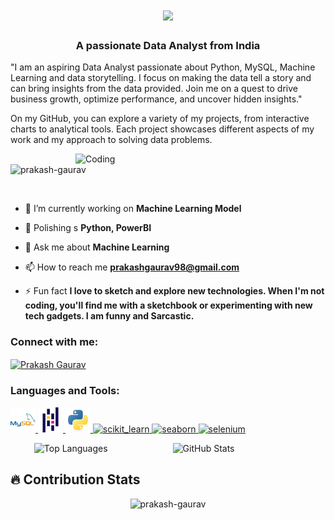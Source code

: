
<h1 align="center">
    <img src="https://readme-typing-svg.herokuapp.com/?font=Righteous&size=35&center=true&vCenter=true&width=500&height=70&duration=4000&lines=Hi+👋!+;+I'm+Prakash+Gaurav!;" />
</h1>
<h3 align="center">A passionate Data Analyst from India</h3>

"I am an aspiring Data Analyst passionate about Python, MySQL, Machine Learning and data storytelling. 
I focus on making the data tell a story and can bring insights from the data provided. Join me on a quest to drive business growth, optimize performance, and uncover hidden insights."

On my GitHub, you can explore a variety of my projects, from interactive charts to analytical tools. Each project showcases different aspects of my work and my approach to solving data problems.

<img align="right" alt="Coding" width="400" src="https://i.pinimg.com/originals/ed/ec/57/edec57b70e496d6310c0ba533909acb2.gif">

<p align="left"> <img src="https://komarev.com/ghpvc/?username=prakash-gaurav&label=Profile%20views&color=0e75b6&style=flat" alt="prakash-gaurav" /> </p>

<p align="left"> <a href="https://twitter.com/" target="blank"><img src="https://img.shields.io/twitter/follow/?logo=twitter&style=for-the-badge" alt="" /></a> </p>

- 🔭 I’m currently working on **Machine Learning Model**

- 🌱 Polishing s **Python, PowerBI**

- 💬 Ask me about **Machine Learning**

- 📫 How to reach me **prakashgaurav98@gmail.com**

- ⚡ Fun fact **I love to sketch and explore new technologies. When I'm not coding, you'll find me with a sketchbook or experimenting with new tech gadgets. I am funny and Sarcastic.**

<h3 align="left">Connect with me:</h3>
<p align="left">
<a href="https://www.linkedin.com/in/prakash-gaurav-519164268/" target="blank"><img align="center" src="https://raw.githubusercontent.com/rahuldkjain/github-profile-readme-generator/master/src/images/icons/Social/linked-in-alt.svg" alt="Prakash Gaurav" height="30" width="40" /></a>
</p>

<h3 align="left">Languages and Tools:</h3>
<p align="left"> <a href="https://www.mysql.com/" target="_blank" rel="noreferrer"> <img src="https://raw.githubusercontent.com/devicons/devicon/master/icons/mysql/mysql-original-wordmark.svg" alt="mysql" width="40" height="40"/> </a> <a href="https://pandas.pydata.org/" target="_blank" rel="noreferrer"> <img src="https://raw.githubusercontent.com/devicons/devicon/2ae2a900d2f041da66e950e4d48052658d850630/icons/pandas/pandas-original.svg" alt="pandas" width="40" height="40"/> </a> <a href="https://www.python.org" target="_blank" rel="noreferrer"> <img src="https://raw.githubusercontent.com/devicons/devicon/master/icons/python/python-original.svg" alt="python" width="40" height="40"/> </a> <a href="https://scikit-learn.org/" target="_blank" rel="noreferrer"> <img src="https://upload.wikimedia.org/wikipedia/commons/0/05/Scikit_learn_logo_small.svg" alt="scikit_learn" width="40" height="40"/> </a> <a href="https://seaborn.pydata.org/" target="_blank" rel="noreferrer"> <img src="https://seaborn.pydata.org/_images/logo-mark-lightbg.svg" alt="seaborn" width="40" height="40"/> </a> <a href="https://www.selenium.dev" target="_blank" rel="noreferrer"> <img src="https://raw.githubusercontent.com/detain/svg-logos/780f25886640cef088af994181646db2f6b1a3f8/svg/selenium-logo.svg" alt="selenium" width="40" height="40"/> </a> </p>


<div style="display: flex; justify-content: center;">
  <img src="https://github-readme-stats.vercel.app/api/top-langs?username=prakash-gaurav&langs_count=5&theme=cobalt&layout=compact" alt="Top Languages" style="width: 44%;" />
  <img src="https://github-readme-stats.vercel.app/api?username=prakash-gaurav&show_icons=true&locale=en&theme=cobalt" alt="GitHub Stats" style="width: 41%;" />
</div>


## 🔥 Contribution Stats
<p align="center">
  <img src="https://github-readme-streak-stats.herokuapp.com/?user=prakash-gaurav&theme=vue-dark&hide_border=true" alt="prakash-gaurav" />
</p>

